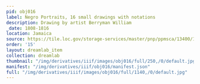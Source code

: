 ```yaml
---
pid: obj016
label: Negro Portraits, 16 small drawings with notations
description: Drawing by artist Berryman William
_date: 1808-1816
location: Jamaica
source: https://tile.loc.gov/storage-services/master/pnp/ppmsca/13400/13415u.tif
order: '15'
layout: dreamlab_item
collection: dreamlab
thumbnail: "/img/derivatives/iiif/images/obj016/full/250,/0/default.jpg"
manifest: "/img/derivatives/iiif/obj016/manifest.json"
full: "/img/derivatives/iiif/images/obj016/full/1140,/0/default.jpg"
---
```

